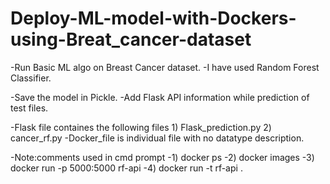 # Deploy-ML-model-with-Dockers-using-Breat_cancer-dataset

-Run Basic ML algo on Breast Cancer dataset.
-I have used Random Forest Classifier.

-Save the model in Pickle.
-Add Flask API information while prediction of test files.


-Flask file containes the following files 1) Flask_prediction.py 2) cancer_rf.py 
-Docker_file is individual file with no datatype description.

-Note:comments used in cmd prompt
-1) docker ps
-2) docker images
-3) docker run -p 5000:5000 rf-api
-4) docker run -t rf-api .
